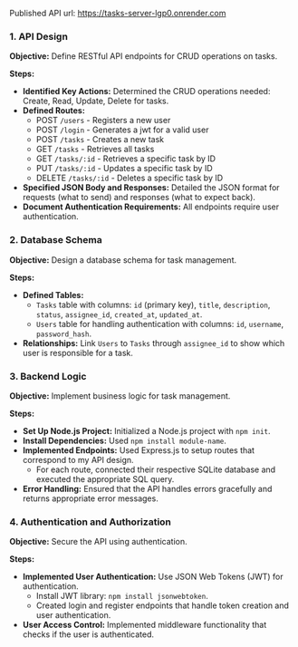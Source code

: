 Published API url: https://tasks-server-lgp0.onrender.com

### 1. API Design

**Objective:** Define RESTful API endpoints for CRUD operations on tasks.

**Steps:**

- **Identified Key Actions:** Determined the CRUD operations needed: Create, Read, Update, Delete for tasks.
- **Defined Routes:**
    - POST `/users` - Registers a new user
    - POST `/login` - Generates a jwt for a valid user  
    - POST `/tasks` - Creates a new task 
    - GET `/tasks` - Retrieves all tasks
    - GET `/tasks/:id` - Retrieves a specific task by ID
    - PUT `/tasks/:id` - Updates a specific task by ID
    - DELETE `/tasks/:id` - Deletes a specific task by ID
- **Specified JSON Body and Responses:** Detailed the JSON format for requests (what to send) and responses (what to expect back).
- **Document Authentication Requirements:** All endpoints require user authentication.


### 2. Database Schema

**Objective:** Design a database schema for task management.

**Steps:**

- **Defined Tables:**
    - `Tasks` table with columns: `id` (primary key), `title`, `description`, `status`, `assignee_id`, `created_at`, `updated_at`.
    - `Users` table for handling authentication with columns: `id`, `username`, `password_hash`.
- **Relationships:** Link `Users` to `Tasks` through `assignee_id` to show which user is responsible for a task.


### 3. Backend Logic

**Objective:** Implement business logic for task management.

**Steps:**

- **Set Up Node.js Project:** Initialized a Node.js project with `npm init`.
- **Install Dependencies:** Used `npm install module-name`.
- **Implemented Endpoints:** Used Express.js to setup routes that correspond to my API design.
    - For each route, connected their respective SQLite database and executed the appropriate SQL query.
- **Error Handling:** Ensured that the API handles errors gracefully and returns appropriate error messages.


### 4. Authentication and Authorization

**Objective:** Secure the API using authentication.

**Steps:**

- **Implemented User Authentication:** Use JSON Web Tokens (JWT) for authentication.
    - Install JWT library: `npm install jsonwebtoken`.
    - Created login and register endpoints that handle token creation and user authentication.
- **User Access Control:** Implemented middleware functionality that checks if the user is authenticated.

